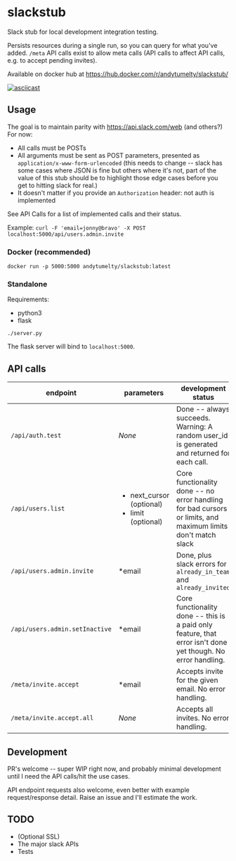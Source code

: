 # slackstub
Slack stub for local development integration testing.

Persists resources during a single run, so you can query for what you've added.
`/meta` API calls exist to allow meta calls (API calls to affect API calls,
  e.g. to accept pending invites).
  
Available on docker hub at https://hub.docker.com/r/andytumelty/slackstub/

[![asciicast](https://asciinema.org/a/sz25qnLTcPzrigx9OPGHfrIMV.png)](https://asciinema.org/a/sz25qnLTcPzrigx9OPGHfrIMV)

## Usage

The goal is to maintain parity with https://api.slack.com/web (and others?) For now:
- All calls must be POSTs
- All arguments must be sent as POST parameters, presented as `application/x-www-form-urlencoded` (this needs to change -- slack has some cases where JSON is fine but others where it's not, part of the value of this stub should be to highlight those edge cases before you get to hitting slack for real.)
- It doesn't matter if you provide an `Authorization` header: not auth is implemented

See API Calls for a list of implemented calls and their status.

Example: `curl -F 'email=jonny@bravo' -X POST localhost:5000/api/users.admin.invite`

### Docker (recommended)

`docker run -p 5000:5000 andytumelty/slackstub:latest`

### Standalone

Requirements:
- python3
- flask

`./server.py`

The flask server will bind to `localhost:5000`.


## API calls


|endpoint|parameters|development status|
|---|---|---|
|`/api/auth.test`| _None_ | Done -- always succeeds. Warning: A random user_id is generated and returned for each call.|
|`/api/users.list`| <ul><li>next_cursor (optional)</li><li>limit (optional)</li></ul> | Core functionality done -- no error handling for bad cursors or limits, and maximum limits don't match slack|
|`/api/users.admin.invite`| *email | Done, plus slack errors for `already_in_team` and `already_invited` |
|`/api/users.admin.setInactive`| *email | Core functionality done -- this is a paid only feature, that error isn't done yet though. No error handling. |
|`/meta/invite.accept`| *email | Accepts invite for the given email. No error handling. |
|`/meta/invite.accept.all`| _None_ | Accepts all invites. No error handling. |


## Development

PR's welcome -- super WIP right now, and probably minimal development until I
need the API calls/hit the use cases.

API endpoint requests also welcome, even better with example request/response
detail. Raise an issue and I'll estimate the work.

## TODO

- (Optional SSL)
- The major slack APIs
- Tests
